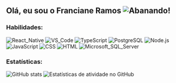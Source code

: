 ## Olá, eu sou o Franciane Ramos ![Abanando](https://github.githubassets.com/images/icons/emoji/unicode/1f44b.png)!

###

### Habilidades:

![React_Native](https://img.shields.io/badge/React_Native-20232A?logo=react&logoColor=white) ![VS_Code](https://img.shields.io/badge/VS_Code-007ACC?logo=visual-studio-code&logoColor=white) ![TypeScript](https://img.shields.io/badge/TypeScript-007ACC?logo=typescript&logoColor=white) ![PostgreSQL](https://img.shields.io/badge/PostgreSQL-316192?logo=postgresql&logoColor=white) ![Node.js](https://img.shields.io/badge/Node.js-43853D?logo=node.js&logoColor=white) ![JavaScript](https://img.shields.io/badge/JavaScript-F7DF1E?logo=javascript&logoColor=white) ![CSS](https://img.shields.io/badge/CSS-239120?logo=css3&logoColor=white) ![HTML](https://img.shields.io/badge/HTML-239120?logo=html5&logoColor=white) ![Microsoft_SQL_Server](https://img.shields.io/badge/Microsoft_SQL_Server-CC2927?logo=microsoft-sql-server&logoColor=white)

### Estatísticas:

![GitHub stats](https://github-readme-stats.vercel.app/api?username=FrancianeRamos&show_icons=true)  ![Estatísticas de atividade no GitHub](https://streak-stats.demolab.com/?user=FrancianeRamos)


